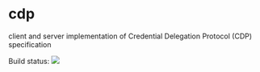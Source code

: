 # cdp
client and server implementation of Credential Delegation Protocol (CDP) specification


Build status:
<a href="https://travis-ci.org/opencadc/cdp"><img src="https://travis-ci.org/opencadc/cdp.svg?branch=master" /></a>
